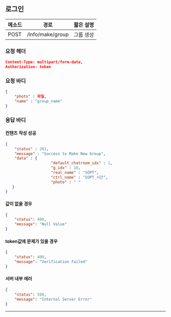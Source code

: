 ## 로그인

| 메소드 | 경로             | 짧은 설명 |
| ------ | ---------------- | --------- |
| POST   | /info/make/group | 그룹 생성 |

### 요청 헤더

```json
Content-Type: multipart/form-data,
Authorization: token
```

### 요청 바디

```json
{
    "photo" : 파일,
	"name" : "group_name"
}
```

### 응답 바디

#### 컨텐츠 작성 성공

```json
{
    "status" : 201,
    "message" : "Success to Make New Group",
  	"data" : {
                    "default_chatroom_idx" : 1,
                    "g_idx" : 10,
                    "real_name" : "SOPT",
                    "ctrl_name" : "SOPT_시간",
                    "photo" : " "
   }
}
```

#### 값이 없을 경우

```json
{
    "status": 400,
    "message": "Null Value"
}
```

#### token값에 문제가 있을 경우

```json
{
    "status": 400,
    "message": "Verification Failed"
}
```

#### 서버 내부 에러

```json
{
    "status": 500,
    "message": "Internal Server Error"
}
```
------